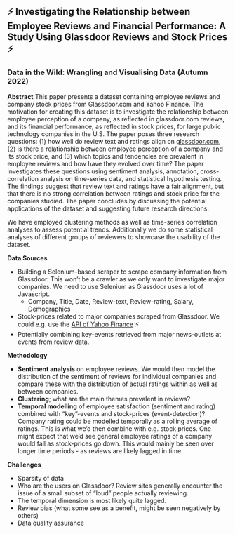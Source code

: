 ## ⚡ Investigating the Relationship between Employee Reviews and Financial Performance: A Study Using Glassdoor Reviews and Stock Prices ⚡
### Data in the Wild: Wrangling and Visualising Data (Autumn 2022)

**Abstract**
This paper presents a dataset containing employee reviews and company stock prices from Glassdoor.com and Yahoo Finance. The motivation for creating this dataset is to investigate the relationship between employee perception of a company, as reflected in glassdoor.com reviews, and its financial performance, as reflected in stock prices, for large public technology companies in the U.S. The paper poses three research questions: (1) how well do review text and ratings align on [glassdoor.com](www.glassdoor.com), (2) is there a relationship between employee perception of a company and its stock price, and (3) which topics and tendencies are prevalent in employee reviews and how have they evolved over time? The paper investigates these questions using sentiment analysis, annotation, cross-correlation analysis on time-series data, and statistical hypothesis testing. The findings suggest that review text and ratings have a fair alignment, but that there is no strong correlation between ratings and stock price for the companies studied. The paper concludes by discussing the potential applications of the dataset and suggesting future research directions.

We have employed clustering methods as well as time-series correlation analyses to assess potential trends. Additionally we do some statistical analyses of different groups of reviewers to showcase the usability of the dataset.

**Data Sources**

- Building a Selenium-based scraper to scrape company information from Glassdoor. This won’t be a crawler as we only want to investigate major companies. We need to use Selenium as Glassdoor uses a lot of Javascript.
    - Company, Title, Date, Review-text, Review-rating, Salary, Demographics
- Stock-prices related to major companies scraped from Glassdoor. We could e.g. use the [API of Yahoo Finance](https://rapidapi.com/apidojo/api/yh-finance) ⚡️
- Potentially combining key-events retrieved from major news-outlets at events from review data.

**Methodology**

- **Sentiment analysis** on employee reviews. We would then model the distribution of the sentiment of reviews for individual companies and compare these with the distribution of actual ratings within as well as between companies.
- **Clustering**; what are the main themes prevalent in reviews?
- **Temporal modelling** of employee satisfaction (sentiment and rating) combined with “key”-events and stock-prices (event-detection)? Company rating could be modelled temporally as a rolling average of ratings. This is what we’d then combine with e.g. stock prices. One might expect that we’d see general employee ratings of a company would fall as stock-prices go down. This would mainly be seen over longer time periods - as reviews are likely lagged in time.

**Challenges**

- Sparsity of data
- Who are the users on Glassdoor? Review sites generally encounter the issue of a small subset of “loud” people actually reviewing.
- The temporal dimension is most likely quite lagged.
- Review bias (what some see as a benefit, might be seen negatively by others)
- Data quality assurance
